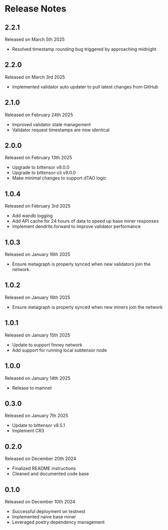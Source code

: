 Release Notes
=============

2.2.1
-----
Released on March 5th 2025
- Resolved timestamp rounding bug triggered by approaching midnight

2.2.0
-----
Released on March 3rd 2025
- Implemented validator auto updater to pull latest changes from GitHub

2.1.0
-----
Released on February 24th 2025
- Improved validator state management
- Validator request timestamps are now identical

2.0.0
-----
Released on February 13th 2025
- Upgrade to bittensor v9.0.0
- Upgrade to bittensor-cli v9.0.0
- Make minimal changes to support dTAO logic

1.0.4
-----
Released on February 3rd 2025
- Add wandb logging
- Add API cache for 24 hours of data to speed up base miner responses
- Implement dendrite.forward to improve validator performance

1.0.3
-----
Released on January 16th 2025
- Ensure metagraph is properly synced when new validators join the network.

1.0.2
-----
Released on January 16th 2025
- Ensure metagraph is properly synced when new miners join the network

1.0.1
-----
Released on January 15th 2025
- Update to support finney network
- Add support for running local subtensor node

1.0.0
-----
Released on January 14th 2025
- Release to mainnet

0.3.0
-----
Released on January 7th 2025
- Update to bittensor v8.5.1
- Implement CR3

0.2.0
-----
Released on December 20th 2024
- Finalized README instructions
- Cleaned and documented code base


0.1.0
-----
Released on December 10th 2024
- Successful deployment on testnest
- Implemented naive base miner
- Leveraged poetry dependency management
